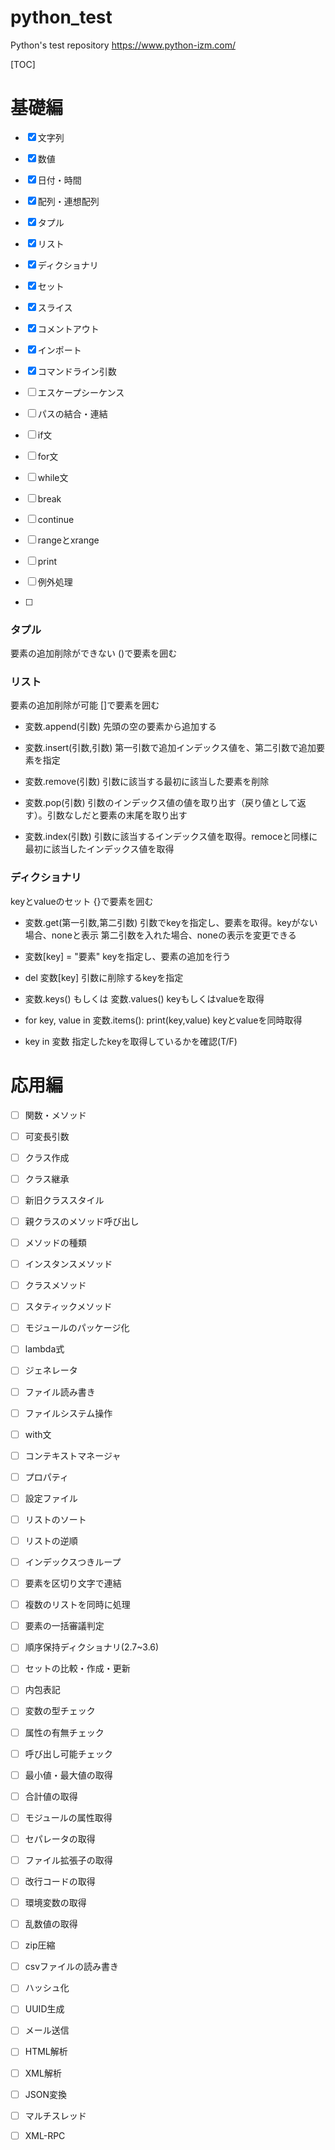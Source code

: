 # python_test
Python's test repository
https://www.python-izm.com/

[TOC]



# 基礎編

- [x] 文字列

- [x] 数値

- [x] 日付・時間

- [x] 配列・連想配列

- [x] タプル

- [x] リスト

- [x] ディクショナリ 

- [x] セット

- [x] スライス

- [x] コメントアウト

- [x] インポート

- [x] コマンドライン引数

- [ ] エスケープシーケンス

- [ ] パスの結合・連結

- [ ] if文

- [ ] for文

- [ ] while文

- [ ] break

- [ ] continue

- [ ] rangeとxrange

- [ ] print

- [ ] 例外処理

  

- [ ] 

### タプル

要素の追加削除ができない
()で要素を囲む

### リスト

要素の追加削除が可能
[]で要素を囲む

+ 変数.append(引数)
  先頭の空の要素から追加する

+ 変数.insert(引数,引数)
  第一引数で追加インデックス値を、第二引数で追加要素を指定

+ 変数.remove(引数) 
  引数に該当する最初に該当した要素を削除

+ 変数.pop(引数)
  引数のインデックス値の値を取り出す（戻り値として返す）。引数なしだと要素の末尾を取り出す

+ 変数.index(引数)
  引数に該当するインデックス値を取得。remoceと同様に最初に該当したインデックス値を取得

### ディクショナリ

keyとvalueのセット
{}で要素を囲む

+ 変数.get(第一引数,第二引数)
  引数でkeyを指定し、要素を取得。keyがない場合、noneと表示
  第二引数を入れた場合、noneの表示を変更できる
+ 変数[key] = "要素"
  keyを指定し、要素の追加を行う

+ del 変数[key]
  引数に削除するkeyを指定

+ 変数.keys() もしくは 変数.values()
  keyもしくはvalueを取得

+ for key, value in 変数.items(): print(key,value)
  keyとvalueを同時取得

+ key in 変数
  指定したkeyを取得しているかを確認(T/F)



# 応用編



- [ ] 関数・メソッド
- [ ] 可変長引数
- [ ] クラス作成
- [ ] クラス継承
- [ ] 新旧クラススタイル
- [ ] 親クラスのメソッド呼び出し
- [ ] メソッドの種類
- [ ] インスタンスメソッド
- [ ] クラスメソッド
- [ ] スタティックメソッド
- [ ] モジュールのパッケージ化
- [ ] lambda式
- [ ] ジェネレータ
- [ ] ファイル読み書き
- [ ] ファイルシステム操作
- [ ] with文
- [ ] コンテキストマネージャ
- [ ] プロパティ
- [ ] 設定ファイル
- [ ] リストのソート
- [ ] リストの逆順
- [ ] インデックスつきループ
- [ ] 要素を区切り文字で連結
- [ ] 複数のリストを同時に処理
- [ ] 要素の一括審議判定
- [ ] 順序保持ディクショナリ(2.7~3.6)
- [ ] セットの比較・作成・更新
- [ ] 内包表記
- [ ] 変数の型チェック
- [ ] 属性の有無チェック
- [ ] 呼び出し可能チェック
- [ ] 最小値・最大値の取得
- [ ] 合計値の取得
- [ ] モジュールの属性取得
- [ ] セパレータの取得
- [ ] ファイル拡張子の取得
- [ ] 改行コードの取得
- [ ] 環境変数の取得
- [ ] 乱数値の取得
- [ ] zip圧縮
- [ ] csvファイルの読み書き
- [ ] ハッシュ化
- [ ] UUID生成
- [ ] メール送信
- [ ] HTML解析
- [ ] XML解析
- [ ] JSON変換
- [ ] マルチスレッド
- [ ] XML-RPC

